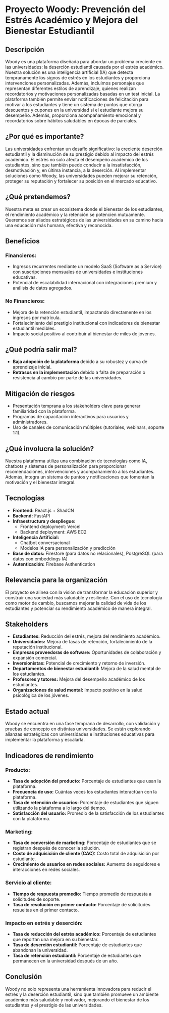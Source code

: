 # Proyecto Woody: Prevención del Estrés Académico y Mejora del Bienestar Estudiantil

## Descripción

Woody es una plataforma diseñada para abordar un problema creciente en las universidades: la deserción estudiantil causada por el estrés académico. Nuestra solución es una inteligencia artificial (IA) que detecta tempranamente los signos de estrés en los estudiantes y proporciona intervenciones personalizadas. Además, incluimos personajes que representan diferentes estilos de aprendizaje, quienes realizan recordatorios y motivaciones personalizadas basadas en un test inicial. La plataforma también permite enviar notificaciones de felicitación para motivar a los estudiantes y tiene un sistema de puntos que otorga descuentos y cupones en la universidad si el estudiante mejora su desempeño. Además, proporciona acompañamiento emocional y recordatorios sobre hábitos saludables en épocas de parciales.

## ¿Por qué es importante?

Las universidades enfrentan un desafío significativo: la creciente deserción estudiantil y la disminución de su prestigio debido al impacto del estrés académico. El estrés no solo afecta el desempeño académico de los estudiantes, sino que también puede conducir a la insatisfacción, desmotivación y, en última instancia, a la deserción. Al implementar soluciones como Woody, las universidades pueden mejorar su retención, proteger su reputación y fortalecer su posición en el mercado educativo.

## ¿Qué pretendemos?

Nuestra meta es crear un ecosistema donde el bienestar de los estudiantes, el rendimiento académico y la retención se potencien mutuamente. Queremos ser aliados estratégicos de las universidades en su camino hacia una educación más humana, efectiva y reconocida.

## Beneficios

### Financieros:
- Ingresos recurrentes mediante un modelo SaaS (Software as a Service) con suscripciones mensuales de universidades e instituciones educativas.
- Potencial de escalabilidad internacional con integraciones premium y análisis de datos agregados.

### No Financieros:
- Mejora de la retención estudiantil, impactando directamente en los ingresos por matrícula.
- Fortalecimiento del prestigio institucional con indicadores de bienestar estudiantil medibles.
- Impacto social positivo al contribuir al bienestar de miles de jóvenes.

## ¿Qué podría salir mal?

- **Baja adopción de la plataforma** debido a su robustez y curva de aprendizaje inicial.
- **Retrasos en la implementación** debido a falta de preparación o resistencia al cambio por parte de las universidades.

## Mitigación de riesgos

- Presentación temprana a los stakeholders clave para generar familiaridad con la plataforma.
- Programas de capacitación interactivos para usuarios y administradores.
- Uso de canales de comunicación múltiples (tutoriales, webinars, soporte 1:1).

## ¿Qué involucra la solución?

Nuestra plataforma utiliza una combinación de tecnologías como IA, chatbots y sistemas de personalización para proporcionar recomendaciones, intervenciones y acompañamiento a los estudiantes. Además, integra un sistema de puntos y notificaciones que fomentan la motivación y el bienestar integral.

## Tecnologías

- **Frontend:** React.js + ShadCN
- **Backend:** FastAPI
- **Infraestructura y despliegue:**
  - Frontend deployment: Vercel
  - Backend deployment: AWS EC2
- **Inteligencia Artificial:**
  - Chatbot conversacional
  - Modelos IA para personalización y predicción
- **Base de datos:** Firestore (para datos no relacionales), PostgreSQL (para datos con embeddings IA)
- **Autenticación:** Firebase Authentication

## Relevancia para la organización

El proyecto se alinea con la visión de transformar la educación superior y construir una sociedad más saludable y resiliente. Con el uso de tecnología como motor de cambio, buscamos mejorar la calidad de vida de los estudiantes y potenciar su rendimiento académico de manera integral.

## Stakeholders

- **Estudiantes:** Reducción del estrés, mejora del rendimiento académico.
- **Universidades:** Mejora de tasas de retención, fortalecimiento de la reputación institucional.
- **Empresas proveedoras de software:** Oportunidades de colaboración y expansión comercial.
- **Inversionistas:** Potencial de crecimiento y retorno de inversión.
- **Departamentos de bienestar estudiantil:** Mejora de la salud mental de los estudiantes.
- **Profesores y tutores:** Mejora del desempeño académico de los estudiantes.
- **Organizaciones de salud mental:** Impacto positivo en la salud psicológica de los jóvenes.

## Estado actual

Woody se encuentra en una fase temprana de desarrollo, con validación y pruebas de concepto en distintas universidades. Se están explorando alianzas estratégicas con universidades e instituciones educativas para implementar la plataforma y escalarla.

## Indicadores de rendimiento

### Producto:
- **Tasa de adopción del producto:** Porcentaje de estudiantes que usan la plataforma.
- **Frecuencia de uso:** Cuántas veces los estudiantes interactúan con la plataforma.
- **Tasa de retención de usuarios:** Porcentaje de estudiantes que siguen utilizando la plataforma a lo largo del tiempo.
- **Satisfacción del usuario:** Promedio de la satisfacción de los estudiantes con la plataforma.

### Marketing:
- **Tasa de conversión de marketing:** Porcentaje de estudiantes que se registran después de conocer la solución.
- **Costo de adquisición de cliente (CAC):** Costo total de adquisición por estudiante.
- **Crecimiento de usuarios en redes sociales:** Aumento de seguidores e interacciones en redes sociales.

### Servicio al cliente:
- **Tiempo de respuesta promedio:** Tiempo promedio de respuesta a solicitudes de soporte.
- **Tasa de resolución en primer contacto:** Porcentaje de solicitudes resueltas en el primer contacto.

### Impacto en estrés y deserción:
- **Tasa de reducción del estrés académico:** Porcentaje de estudiantes que reportan una mejora en su bienestar.
- **Tasa de deserción estudiantil:** Porcentaje de estudiantes que abandonan la universidad.
- **Tasa de retención estudiantil:** Porcentaje de estudiantes que permanecen en la universidad después de un año.

## Conclusión

Woody no solo representa una herramienta innovadora para reducir el estrés y la deserción estudiantil, sino que también promueve un ambiente académico más saludable y motivador, mejorando el bienestar de los estudiantes y el prestigio de las universidades.
